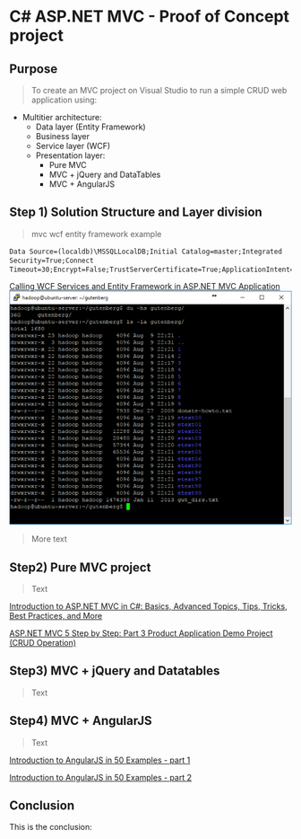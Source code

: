 # C# ASP.NET MVC - Proof of Concept project

## Purpose
> To create an MVC project on Visual Studio to run a simple CRUD web application using:
 * Multitier architecture:
   * Data layer (Entity Framework)
   * Business layer
   * Service  layer (WCF)
   * Presentation layer:
     * Pure MVC
     * MVC + jQuery and DataTables
     * MVC + AngularJS

## Step 1) Solution Structure and Layer division
> mvc wcf entity framework example

    Data Source=(localdb)\MSSQLLocalDB;Initial Catalog=master;Integrated Security=True;Connect Timeout=30;Encrypt=False;TrustServerCertificate=True;ApplicationIntent=ReadWrite;MultiSubnetFailover=False

[Calling WCF Services and Entity Framework in ASP.NET MVC Application](https://www.youtube.com/watch?v=H6MzA1KW3o0)
![](https://github.com/rembertmagri/bigdata-frameworks/blob/master/images/image001.png?raw=true)

> More text

## Step2) Pure MVC project

> Text

[Introduction to ASP.NET MVC in C#: Basics, Advanced Topics, Tips, Tricks, Best Practices, and More](https://www.youtube.com/watch?v=phyV-OQNeRM)

[ASP.NET MVC 5 Step by Step: Part 3 Product Application Demo Project (CRUD Operation)](https://www.youtube.com/watch?v=NAKLrsvBC6g)

## Step3) MVC + jQuery and Datatables

> Text

## Step4) MVC + AngularJS

> Text

[Introduction to AngularJS in 50 Examples - part 1](https://www.youtube.com/watch?v=TRrL5j3MIvo)

[Introduction to AngularJS in 50 Examples - part 2](https://www.youtube.com/watch?v=6J08m1H2BME)

## Conclusion

This is the conclusion:
